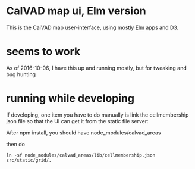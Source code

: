 # CalVAD map ui, Elm version

This is the CalVAD map user-interface, using
mostly [Elm](http://elm-lang.org/) apps and D3.

# seems to work

As of 2016-10-06, I have this up and running mostly, but for tweaking
and bug hunting

# running while developing

If developing, one item you have to do manually is link the
cellmembership json file so that the UI can get it from the static
file server:

After npm install, you should have node_modules/calvad_areas

then do

```
ln -sf node_modules/calvad_areas/lib/cellmembership.json src/static/grid/.
```
